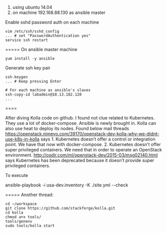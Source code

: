 

1. using ubuntu 14.04
2. on machine 192.168.88.130 as ansible master

Enable sshd password auth on each machine

```
vim /etc/ssh/sshd_config
...	# set "PasswordAuthentication yes"
service ssh restart
```


=====
On ansible master machine

```
yum install -y ansible
```

Generate ssh key pair

```
ssh-keygen
... # Keep pressing Enter
```

```
# For each machine as ansible's slaves
ssh-copy-id labadmin@10.13.182.120
...
```

====


After diving Kolla code on github. I found not clue related to Kubernetes. They use a lot of docker-compose. Ansible is newly brought in. Kolla can also use heat to deploy its nodes.
       Found below mail threads
            https://openstack.nimeyo.com/39170/openstack-dev-kolla-why-we-didnt-use-k8s-in-kolla says 
                1. Kubernetes doesn’t offer a control or integration point. We have that now with docker-compose.
                2. Kubernetes doesn’t offer super privileged containers. We need that in order to operate an OpenStack environment.
            http://osdir.com/ml/openstack-dev/2015-03/msg02140.html says
                 Kubernetes has been deprecated because it doesn’t provide super privileged containers.




To execute

ansible-playbook -i usa-dev.inventory -K ./site.yml --check


=====
Another thread:
  
```
cd ~/workspace
git clone https://github.com/stackforge/kolla.git
cd kolla
chmod a+x tools/
tools/genenv
sudo tools/kolla start
```
